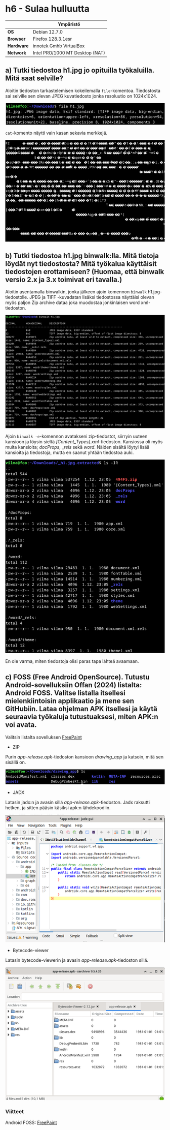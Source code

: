 # h6 - Sulaa hulluutta
|       |   Ympäristö                |
|--------- | ------------------------------- |
| **OS** | Debian 12.7.0  |
| **Browser** | Firefox 128.3.1esr |
| **Hardware** | innotek Gmhb VirtualBox |
| **Network** | Intel PRO/1000 MT Desktop (NAT) |
## a) Tutki tiedostoa h1.jpg jo opituilla työkaluilla. Mitä saat selville?

Aloitin tiedoston tarkastelemisen kokeilemalla ``file``-komentoa. Tiedostosta sai selville sen olevan JPEG kuvatiedosto jonka resoluutio on 1024x1024.

![file h1.jpg](https://github.com/vparikainen/hakkerointi-haavoittuvuudet/blob/main/pics/h6-jpg1.png)

``cat``-komento näytti vain kasan sekavia merkkejä.

![cat h1.jpg](https://github.com/vparikainen/hakkerointi-haavoittuvuudet/blob/main/pics/h6-jpg4.png)

## b) Tutki tiedostoa h1.jpg binwalk:lla. Mitä tietoja löydät nyt tiedostosta? Mitä työkalua käyttäisit tiedostojen erottamiseen? (Huomaa, että binwalk versio 2.x ja 3.x toimivat eri tavalla.)

Aloitin asentamalla binwalkin, jonka jälkeen ajoin komennon ``binwalk`` h1.jpg-tiedostolle. JPEG ja TIFF -kuvadatan lisäksi tiedostossa näyttäisi olevan myös paljon Zip archive dataa joka muodostaa jonkinlaisen word xml-tiedoston.

![binwalk h1.jpg](https://github.com/vparikainen/hakkerointi-haavoittuvuudet/blob/main/pics/h6-jpg2.png)

Ajoin ``binwalk -e``-komennon avatakseni zip-tiedostot, siirryin uuteen kansioon ja löysin sieltä _[Content_Types].xml_-tiedoston. Kansiossa oli myös muita kansioita; _docProps_, __rels_ sekä _word_. Näiden sisältä löytyi lisää kansioita ja tiedostoja, mutta en saanut yhtään tiedostoa auki.

![zipin sisältö](https://github.com/vparikainen/hakkerointi-haavoittuvuudet/blob/main/pics/h6-jpg3.png)

En ole varma, miten tiedostoja olisi paras tapa lähteä avaamaan.

## c) FOSS (Free Android OpenSource). Tutustu Android-sovelluksiin Offan (2024) listalta: Android FOSS. Valitse listalla itsellesi mielenkiintoisin applikaatio ja mene sen GitHubiin. Lataa ohjelman APK itsellesi ja käytä seuraavia työkaluja tutustuaksesi, miten APK:n voi avata.

Valitsin listalta sovelluksen [FreePaint](#viitteet)

- ZIP

Purin _app-release.apk_-tiedoston kansioon _drawing_app_ ja katsoin, mitä sen sisällä on.

![zip apk](https://github.com/vparikainen/hakkerointi-haavoittuvuudet/blob/main/pics/h6-foss1.png)

- JADX

Latasin jadx:n ja avasin sillä _app-release.apk_-tiedoston. Jadx raksutti hetken, ja sitten pääsin käsiksi apk:n lähdekoodiin.

![jadx apk](https://github.com/vparikainen/hakkerointi-haavoittuvuudet/blob/main/pics/h6-foss2.png)

- Bytecode-viewer

Latasin bytecode-viewerin ja avasin _app-release.apk_-tiedoston sillä.

![bytecode apk](https://github.com/vparikainen/hakkerointi-haavoittuvuudet/blob/main/pics/h6-foss3.png)

### Viitteet

Android FOSS: [FreePaint](https://github.com/pastthepixels/FreePaint)
